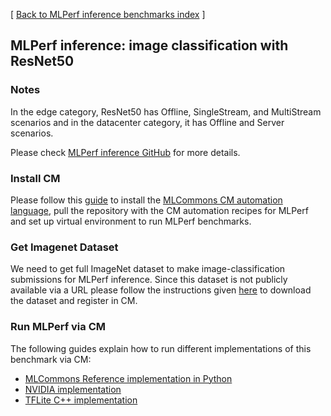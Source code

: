 [ [Back to MLPerf inference benchmarks index](../README.md) ]

## MLPerf inference: image classification with ResNet50

### Notes
 
In the edge category, ResNet50 has Offline, SingleStream, and MultiStream scenarios and in the datacenter category, it has Offline and Server scenarios. 

Please check [MLPerf inference GitHub](https://github.com/mlcommons/inference) for more details.

### Install CM

Please follow this [guide](../README.md#install-cm-automation-language) 
to install the [MLCommons CM automation language](https://doi.org/10.5281/zenodo.8105339),
pull the repository with the CM automation recipes for MLPerf and 
set up virtual environment to run MLPerf benchmarks.

### Get Imagenet Dataset

We need to get full ImageNet dataset to make image-classification submissions for MLPerf inference. 
Since this dataset is not publicly available via a URL please follow the instructions 
given [here](https://github.com/mlcommons/ck/blob/master/cm-mlops/script/get-dataset-imagenet-val/README-extra.md) 
to download the dataset and register in CM.

### Run MLPerf via CM

The following guides explain how to run different implementations of this benchmark via CM:

* [MLCommons Reference implementation in Python](README_reference.md)
* [NVIDIA implementation](README_nvidia.md)
* [TFLite C++ implementation](README_tflite.md)
